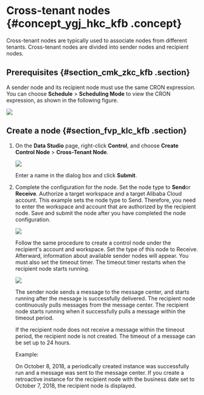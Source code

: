 # Cross-tenant nodes {#concept_ygj_hkc_kfb .concept}

Cross-tenant nodes are typically used to associate nodes from different tenants. Cross-tenant nodes are divided into sender nodes and recipient nodes.

## Prerequisites {#section_cmk_zkc_kfb .section}

A sender node and its recipient node must use the same CRON expression. You can choose **Schedule** \> **Scheduling Mode** to view the CRON expression, as shown in the following figure.

![](http://static-aliyun-doc.oss-cn-hangzhou.aliyuncs.com/assets/img/22651/155080614013390_en-US.png)

## Create a node {#section_fvp_klc_kfb .section}

1.  On the **Data Studio** page, right-click **Control**, and choose **Create Control Node** \> **Cross-Tenant Node**.

    ![](http://static-aliyun-doc.oss-cn-hangzhou.aliyuncs.com/assets/img/22651/155080614013391_en-US.png)

    Enter a name in the dialog box and click **Submit**.

2.  Complete the configuration for the node. Set the node type to **Send**or **Receive**. Authorize a target workspace and a target Alibaba Cloud account. This example sets the node type to Send. Therefore, you need to enter the workspace and account that are authorized by the recipient node. Save and submit the node after you have completed the node configuration.

    ![](http://static-aliyun-doc.oss-cn-hangzhou.aliyuncs.com/assets/img/22651/155080614013392_en-US.png)

    Follow the same procedure to create a control node under the recipient's account and workspace. Set the type of this node to Receive. Afterward, information about available sender nodes will appear. You must also set the timeout timer. The timeout timer restarts when the recipient node starts running.

    ![](http://static-aliyun-doc.oss-cn-hangzhou.aliyuncs.com/assets/img/22651/155080614013393_en-US.png)

    The sender node sends a message to the message center, and starts running after the message is successfully delivered. The recipient node continuously pulls messages from the message center. The recipient node starts running when it successfully pulls a message within the timeout period.

    If the recipient node does not receive a message within the timeout period, the recipient node is not created. The timeout of a message can be set up to 24 hours.

    Example:

    On October 8, 2018, a periodically created instance was successfully run and a message was sent to the message center. If you create a retroactive instance for the recipient node with the business date set to October 7, 2018, the recipient node is displayed.


